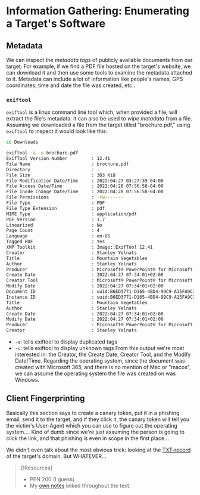 
# Information Gathering: Enumerating a Target's Software
## Metadata
We can inspect the *metadata tags* of publicly available documents from our target. For example, if we find a PDF file hosted on the target's website, we can download it and then use some tools to examine the metadata attached to it. Metadata can include a lot of information like people's names, GPS coordinates, time and date the file was created, etc..
### `exiftool`
`exiftool` is a linux command line tool which, when provided a file, will extract the file's metadata. It can also be used to *wipe metadata* from a file. Assuming we downloaded a file from the target titled "brochure.pdf," using `exiftool` to inspect it would look like this:
```bash
cd Downloads 

exiftool -a -u brochure.pdf 
ExifTool Version Number         : 12.41
File Name                       : brochure.pdf
Directory                       : .
File Size                       : 303 KiB
File Modification Date/Time     : 2022:04:27 03:27:39-04:00
File Access Date/Time           : 2022:04:28 07:56:58-04:00
File Inode Change Date/Time     : 2022:04:28 07:56:58-04:00
File Permissions                : -rw-------
File Type                       : PDF
File Type Extension             : pdf
MIME Type                       : application/pdf
PDF Version                     : 1.7
Linearized                      : No
Page Count                      : 4
Language                        : en-US
Tagged PDF                      : Yes
XMP Toolkit                     : Image::ExifTool 12.41
Creator                         : Stanley Yelnats
Title                           : Mountain Vegetables
Author                          : Stanley Yelnats
Producer                        : Microsoft® PowerPoint® for Microsoft 365
Create Date                     : 2022:04:27 07:34:01+02:00
Creator Tool                    : Microsoft® PowerPoint® for Microsoft 365
Modify Date                     : 2022:04:27 07:34:01+02:00
Document ID                     : uuid:B6ED3771-D165-4BD4-99C9-A15FA9C3A3CF
Instance ID                     : uuid:B6ED3771-D165-4BD4-99C9-A15FA9C3A3CF
Title                           : Mountain Vegetables
Author                          : Stanley Yelnats
Create Date                     : 2022:04:27 07:34:01+02:00
Modify Date                     : 2022:04:27 07:34:01+02:00
Producer                        : Microsoft® PowerPoint® for Microsoft 365
Creator                         : Stanley Yelnats
```
- `-a`: tells exiftool to display duplicated tags
- `-u`: tells exiftool to display unknown tags
From this output we're most interested in: the Creator, the Create Date, Creator Tool, and the Modify Date/Time. Regarding the operating system, since the document was created with Microsoft 365, and there is no mention of Mac or "macos", we can assume the operating system the file was created on was Windows.
## Client Fingerprinting
Basically this section says to create a canary token, put it in a phishing email, send it to the target, and if they click it, the canary token will tell you the victim's User-Agent which you can use to figure out the operating system.... Kind of dumb since we're just assuming the person is going to click the link, and that phishing is even in scope in the first place...

We didn't even talk about the most obvious trick: looking at the [TXT-record](../../networking/DNS/TXT-record.md) of the target's domain. But WHATEVER...

> [!Resources]
> - PEN 200 (I guess)
> - My [own notes](https://github.com/trshpuppy/obsidian-notes) linked throughout the text.